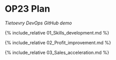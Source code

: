 # OP23 Plan

_Tietoevry DevOps GitHub demo_

{% include_relative 01_Skills_development.md %}

{% include_relative 02_Profit_improvement.md %}

{% include_relative 03_Sales_acceleration.md %}
